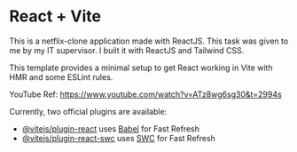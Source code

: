 # React + Vite
This is a netflix-clone application made with ReactJS. This task was given to me by my IT supervisor. I built it with ReactJS and Tailwind CSS.

This template provides a minimal setup to get React working in Vite with HMR and some ESLint rules.

YouTube Ref: https://www.youtube.com/watch?v=ATz8wg6sg30&t=2994s

Currently, two official plugins are available:

- [@vitejs/plugin-react](https://github.com/vitejs/vite-plugin-react/blob/main/packages/plugin-react/README.md) uses [Babel](https://babeljs.io/) for Fast Refresh
- [@vitejs/plugin-react-swc](https://github.com/vitejs/vite-plugin-react-swc) uses [SWC](https://swc.rs/) for Fast Refresh
